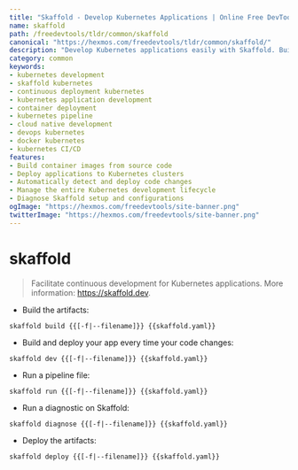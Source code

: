 ```yaml
---
title: "Skaffold - Develop Kubernetes Applications | Online Free DevTools by Hexmos"
name: skaffold
path: /freedevtools/tldr/common/skaffold
canonical: "https://hexmos.com/freedevtools/tldr/common/skaffold/"
description: "Develop Kubernetes applications easily with Skaffold. Build, deploy, and manage Kubernetes apps continuously with automatic code updates. Free online tool, no registration required."
category: common
keywords:
- kubernetes development
- skaffold kubernetes
- continuous deployment kubernetes
- kubernetes application development
- container deployment
- kubernetes pipeline
- cloud native development
- devops kubernetes
- docker kubernetes
- kubernetes CI/CD
features:
- Build container images from source code
- Deploy applications to Kubernetes clusters
- Automatically detect and deploy code changes
- Manage the entire Kubernetes development lifecycle
- Diagnose Skaffold setup and configurations
ogImage: "https://hexmos.com/freedevtools/site-banner.png"
twitterImage: "https://hexmos.com/freedevtools/site-banner.png"
---
```


# skaffold

> Facilitate continuous development for Kubernetes applications.
> More information: <https://skaffold.dev>.

- Build the artifacts:

`skaffold build {{[-f|--filename]}} {{skaffold.yaml}}`

- Build and deploy your app every time your code changes:

`skaffold dev {{[-f|--filename]}} {{skaffold.yaml}}`

- Run a pipeline file:

`skaffold run {{[-f|--filename]}} {{skaffold.yaml}}`

- Run a diagnostic on Skaffold:

`skaffold diagnose {{[-f|--filename]}} {{skaffold.yaml}}`

- Deploy the artifacts:

`skaffold deploy {{[-f|--filename]}} {{skaffold.yaml}}`

